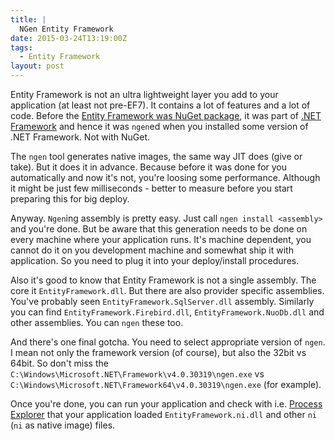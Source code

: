 ```yaml
---
title: |
  NGen Entity Framework
date: 2015-03-24T13:19:00Z
tags:
  - Entity Framework
layout: post
---
```

Entity Framework is not an ultra lightweight layer you add to your application (at least not pre-EF7). It contains a lot of features and a lot of code. Before the [Entity Framework was NuGet package][1], it was part of [.NET Framework][2] and hence it was `ngen`ed when you installed some version of .NET Framework. Not with NuGet.

<!-- excerpt -->

The `ngen` tool generates native images, the same way JIT does (give or take). But it does it in advance. Because before it was done for you automatically and now it's not, you're loosing some performance. Although it might be just few milliseconds - better to measure before you start preparing this for big deploy.

Anyway. `Ngen`ing assembly is pretty easy. Just call `ngen install <assembly>` and you're done. But be aware that this generation needs to be done on every machine where your application runs. It's machine dependent, you cannot do it on you development machine and somewhat ship it with application. So you need to plug it into your deploy/install procedures.

Also it's good to know that Entity Framework is not a single assembly. The core it `EntityFramework.dll`. But there are also provider specific assemblies. You've probably seen `EntityFramework.SqlServer.dll` assembly. Similarly you can find `EntityFramework.Firebird.dll`, `EntityFramework.NuoDb.dll` and other assemblies. You can `ngen` these too.

And there's one final gotcha. You need to select appropriate version of `ngen`. I mean not only the framework version (of course), but also the 32bit vs 64bit. So don't miss the `C:\Windows\Microsoft.NET\Framework\v4.0.30319\ngen.exe` vs `C:\Windows\Microsoft.NET\Framework64\v4.0.30319\ngen.exe` (for example).

Once you're done, you can run your application and check with i.e. [Process Explorer][3] that your application loaded `EntityFramework.ni.dll` and other `ni` (`ni` as native image) files.

[1]: https://www.nuget.org/packages/EntityFramework
[2]: http://www.microsoft.com/net
[3]: https://technet.microsoft.com/en-us/sysinternals/bb896653.aspx